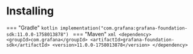 # Installing

=== "Gradle"
    ```kotlin
    implementation("com.grafana:grafana-foundation-sdk:11.0.0-1758013878")
    ```
=== "Maven"
    ```xml
    <dependency>
        <groupId>com.grafana</groupId>
        <artifactId>grafana-foundation-sdk</artifactId>
        <version>11.0.0-1758013878</version>
    </dependency>
    ```
